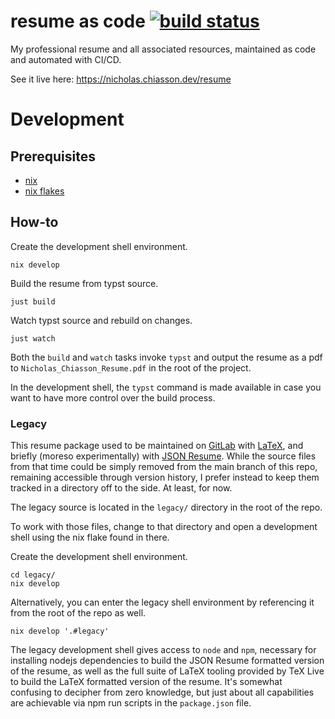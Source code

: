 # resume as code [![build status](https://github.com/nicholaschiasson/resume/actions/workflows/main.yml/badge.svg)](https://github.com/nicholaschiasson/resume/actions)

My professional resume and all associated resources, maintained as code and automated with CI/CD.

See it live here: https://nicholas.chiasson.dev/resume

# Development

## Prerequisites

- [nix](https://nixos.org/download.html)
- [nix flakes](https://nixos.wiki/wiki/Flakes#Enable_flakes)

## How-to

Create the development shell environment.

```shell
nix develop
```

Build the resume from typst source.

```shell
just build
```

Watch typst source and rebuild on changes.

```shell
just watch
```

Both the `build` and `watch` tasks invoke `typst` and output the resume as a pdf to `Nicholas_Chiasson_Resume.pdf` in the root of the project.

In the development shell, the `typst` command is made available in case you want to have more control over the build process.

### Legacy

This resume package used to be maintained on [GitLab](https://gitlab.com/nicholaschiasson/resume "Sorry! It's private now!") with [LaTeX](https://www.latex-project.org/), and briefly (moreso experimentally) with [JSON Resume](https://jsonresume.org/). While the source files from that time could be simply removed from the main branch of this repo, remaining accessible through version history, I prefer instead to keep them tracked in a directory off to the side. At least, for now.

The legacy source is located in the `legacy/` directory in the root of the repo.

To work with those files, change to that directory and open a development shell using the nix flake found in there.

Create the development shell environment.

```shell
cd legacy/
nix develop
```

Alternatively, you can enter the legacy shell environment by referencing it from the root of the repo as well.

```shell
nix develop '.#legacy'
```

The legacy development shell gives access to `node` and `npm`, necessary for installing nodejs dependencies to build the JSON Resume formatted version of the resume, as well as the full suite of LaTeX tooling provided by TeX Live to build the LaTeX formatted version of the resume. It's somewhat confusing to decipher from zero knowledge, but just about all capabilities are achievable via npm run scripts in the `package.json` file.
